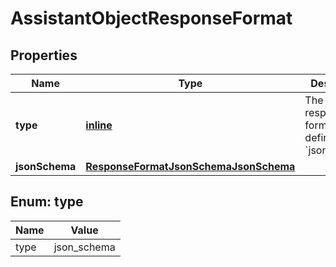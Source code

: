 
# AssistantObjectResponseFormat

## Properties
| Name | Type | Description | Notes |
| ------------ | ------------- | ------------- | ------------- |
| **type** | [**inline**](#Type) | The type of response format being defined: &#x60;json_schema&#x60; |  |
| **jsonSchema** | [**ResponseFormatJsonSchemaJsonSchema**](ResponseFormatJsonSchemaJsonSchema.md) |  |  |


<a id="Type"></a>
## Enum: type
| Name | Value |
| ---- | ----- |
| type | json_schema |



